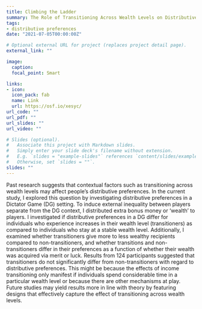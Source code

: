 ```yaml
---
title: Climbing the Ladder
summary: The Role of Transitioning Across Wealth Levels on Distributive Preferences
tags:
- distributive preferences
date: "2021-07-05T00:00:00Z"

# Optional external URL for project (replaces project detail page).
external_link: ""

image:
  caption: 
  focal_point: Smart

links:
- icon: 
  icon_pack: fab
  name: Link
  url: https://osf.io/xesyc/
url_code: ""
url_pdf: ""
url_slides: ""
url_video: ""

# Slides (optional).
#   Associate this project with Markdown slides.
#   Simply enter your slide deck's filename without extension.
#   E.g. `slides = "example-slides"` references `content/slides/example-slides.md`.
#   Otherwise, set `slides = ""`.
slides: ""
---
```


Past research suggests that contextual factors such as transitioning across wealth levels may affect people’s distributive preferences. In the current study, I explored this question by investigating distributive preferences in a Dictator Game (DG) setting. To induce external inequality between players separate from the DG context, I distributed extra bonus money or ‘wealth’ to players. I investigated if distributive preferences in a DG differ for individuals who experience increases in their wealth level (transitioners) as compared to individuals who stay at a stable wealth level. Additionally, I examined whether transitioners give more to less wealthy recipients compared to non-transitioners, and whether transitions and non-transitioners differ in their preferences as a function of whether their wealth was acquired via merit or luck. Results from 124 participants suggested that transitioners do not significantly differ from non-transitioners with regard to distributive preferences. This might be because the effects of income transitioning only manifest if individuals spend considerable time in a particular wealth level or because there are other mechanisms at play. Future studies may yield results more in line with theory by featuring designs that effectively capture the effect of transitioning across wealth levels.
